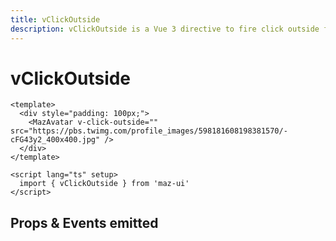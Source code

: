 ```yaml
---
title: vClickOutside
description: vClickOutside is a Vue 3 directive to fire click outside from a html element
---
```


# vClickOutside

```vue
<template>
  <div style="padding: 100px;">
    <MazAvatar v-click-outside="" src="https://pbs.twimg.com/profile_images/598181608198381570/-cFG43y2_400x400.jpg" />
  </div>
</template>

<script lang="ts" setup>
  import { vClickOutside } from 'maz-ui'
</script>
```

## Props & Events emitted

<ComponentPropDoc component="MazAvatar" />